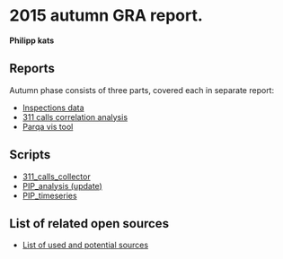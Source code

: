 2015 autumn GRA report.
=========
**Philipp kats**

## Reports
Autumn phase consists of three parts, covered each in separate report:

- [Inspections data](Inspections/Inspections_report.ipynb)
- [311 calls correlation analysis](311/311_report.ipynb)
- [Parqa vis tool](tbd.md)

## Scripts
- [311_calls_collector](311/scripts/0_scrape311.py)
- [PIP_analysis (update)](tbd.md)
- [PIP_timeseries](tbd.md)

## List of related open sources
- [List of used and potential sources](311/PARKS_OPEN_DATA.md)
